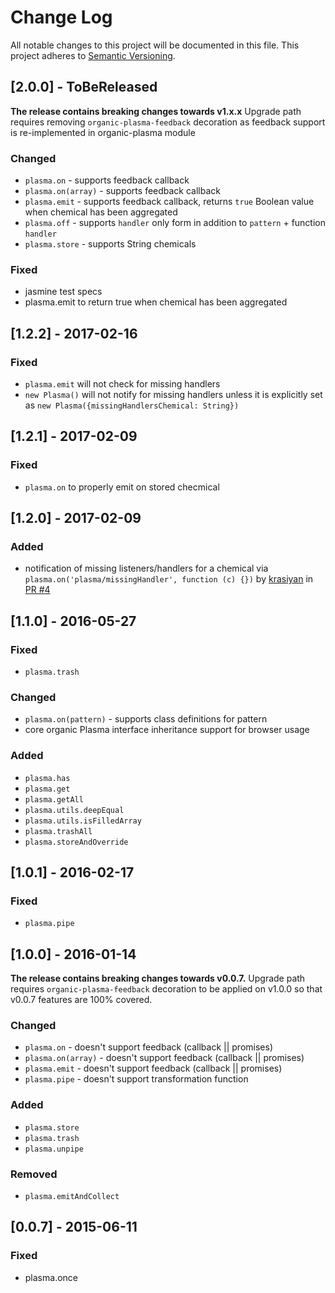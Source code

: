 # Change Log
All notable changes to this project will be documented in this file.
This project adheres to [Semantic Versioning](http://semver.org/).

## [2.0.0] - ToBeReleased

**The release contains breaking changes towards v1.x.x**
Upgrade path requires removing `organic-plasma-feedback` decoration as feedback support is re-implemented in organic-plasma module

### Changed
- `plasma.on` - supports feedback callback
- `plasma.on(array)` - supports feedback callback
- `plasma.emit` - supports feedback callback, returns `true` Boolean value when chemical has been aggregated
- `plasma.off` - supports `handler` only form in addition to `pattern` + function `handler`
- `plasma.store` - supports String chemicals

### Fixed

- jasmine test specs
- plasma.emit to return true when chemical has been aggregated

## [1.2.2] - 2017-02-16

### Fixed
- `plasma.emit` will not check for missing handlers
- `new Plasma()` will not notify for missing handlers unless it is explicitly set as `new Plasma({missingHandlersChemical: String})`

## [1.2.1] - 2017-02-09

### Fixed

- `plasma.on` to properly emit on stored checmical

## [1.2.0] - 2017-02-09

### Added

- notification of missing listeners/handlers for a chemical via `plasma.on('plasma/missingHandler', function (c) {})` by [krasiyan](https://github.com/krasiyan) in [PR #4](https://github.com/outbounder/organic-plasma/pull/4)

## [1.1.0] - 2016-05-27

### Fixed

- `plasma.trash`

### Changed

- `plasma.on(pattern)` - supports class definitions for pattern
- core organic Plasma interface inheritance support for browser usage

### Added

- `plasma.has`
- `plasma.get`
- `plasma.getAll`
- `plasma.utils.deepEqual`
- `plasma.utils.isFilledArray`
- `plasma.trashAll`
- `plasma.storeAndOverride`

## [1.0.1] - 2016-02-17

### Fixed
- `plasma.pipe`


## [1.0.0] - 2016-01-14

**The release contains breaking changes towards v0.0.7.**
Upgrade path requires `organic-plasma-feedback` decoration to be applied on v1.0.0 so that v0.0.7 features are 100% covered.

### Changed
- `plasma.on` - doesn't support feedback (callback || promises)
- `plasma.on(array)` - doesn't support feedback (callback || promises)
- `plasma.emit` - doesn't support feedback (callback || promises)
- `plasma.pipe` - doesn't support transformation function

### Added
- `plasma.store`
- `plasma.trash`
- `plasma.unpipe`

### Removed
- `plasma.emitAndCollect`

## [0.0.7] - 2015-06-11
### Fixed
- plasma.once
